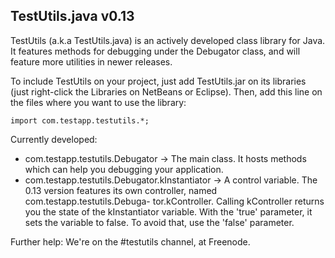 TestUtils.java v0.13
-------------------

TestUtils (a.k.a TestUtils.java) is an actively developed class library for
Java. It features methods for debugging under the Debugator class, and will 
feature more utilities in newer releases.

To include TestUtils on your project, just add TestUtils.jar on its libraries
(just right-click the Libraries on NetBeans or Eclipse). Then, add this line on the files where you want to use the library:

    import com.testapp.testutils.*;

Currently developed:
- com.testapp.testutils.Debugator → The main class. It hosts methods which
can help you debugging your application.
- com.testapp.testutils.Debugator.kInstantiator → A control variable. The
0.13 version features its own controller, named com.testapp.testutils.Debuga-
tor.kController. Calling kController returns you the state of the kInstantiator
variable. With the 'true' parameter, it sets the variable to false. To avoid
that, use the 'false' parameter.

Further help:
We're on the #testutils channel, at Freenode.
